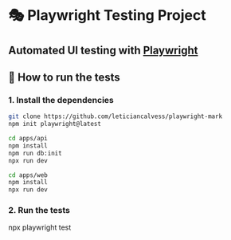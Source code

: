 # 🎭 Playwright Testing Project

Automated UI testing with [Playwright](https://playwright.dev/)
---

## 🚀 How to run the tests

### 1. Install the dependencies

```bash
git clone https://github.com/leticiancalvess/playwright-mark
npm init playwright@latest

cd apps/api
npm install
npm run db:init
npx run dev

cd apps/web
npm install
npx run dev

```
### 2. Run the tests
npx playwright test






